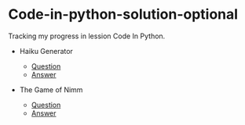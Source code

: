 # Code-in-python-solution-optional
Tracking my progress in lession Code In Python.

- Haiku Generator
  - [Question](Question/Haiku_Generator)
  - [Answer](Answer/Haiku_Generator)

- The Game of Nimm
  - [Question](Question/The_Game_of_Nimm)
  - [Answer](Answer/The_Game_of_Nimm)

